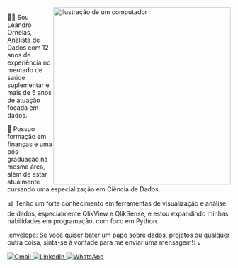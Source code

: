 <img src="https://raw.githubusercontent.com/MicaelliMedeiros/micaellimedeiros/master/image/computer-illustration.png" alt="ilustração de um computador" min-width="400px" max-width="400px" width="400px" align="right">

<p align="left"> 
  🧑‍💼 Sou Leandro Ornelas, Analista de Dados com 12 anos de experiência no mercado de saúde suplementar e mais de 5 anos de atuação focada em dados. 
  
  💼 Possuo formação em finanças e uma pós-graduação na mesma área, além de estar atualmente cursando uma especialização em Ciência de Dados.
  
  📊 Tenho um forte conhecimento em ferramentas de visualização e análise de dados, especialmente QlikView e QlikSense, e estou expandindo minhas habilidades em programação, com foco em Python.

<p align="left">
  :envelope: Se você quiser bater um papo sobre dados, projetos ou qualquer outra coisa, sinta-se à vontade para me enviar uma mensagem!: ⤵️
</p>

<p align="left">
  <a href="mailto:leandro.nanndo@gmail.com" title="Gmail">
    <img src="https://img.shields.io/badge/-Gmail-FF0000?style=flat-square&labelColor=FF0000&logo=gmail&logoColor=white" alt="Gmail"/>
  </a>
  <a href="https://www.linkedin.com/in/leandroornelas/" title="LinkedIn">
    <img src="https://img.shields.io/badge/-Linkedin-0e76a8?style=flat-square&logo=Linkedin&logoColor=white" alt="LinkedIn"/>
  </a>
  <a href="https://api.whatsapp.com/send?phone=5534991949009" title="WhatsApp">
    <img src="https://img.shields.io/badge/-WhatsApp-25d366?style=flat-square&labelColor=25d366&logo=whatsapp&logoColor=white" alt="WhatsApp"/>
  </a>
</p>
